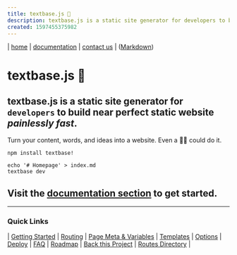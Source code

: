 ```yaml
---
title: textbase.js 🧬
description: textbase.js is a static site generator for developers to build near perfect static website painlessly fast.
created: 1597455375982
---
```


| [home](/) | [documentation](/docs/) | [contact us](/contact) |  ([Markdown](/docs/markdown))

# textbase.js 🧬

## textbase.js is a static site generator for `developers` to build near perfect static website _painlessly fast_.

Turn your content, words, and ideas into a website. Even a 👶🏼 could do it.

```
npm install textbase!
```

```
echo '# Homepage' > index.md
textbase dev
```

## Visit the [documentation section](/docs) to get started.

<hr>

### Quick Links

| [Getting Started](/docs/start) | [Routing](/docs/routing) | [Page Meta & Variables](/docs/meta) | [Templates](/docs/templates) | [Options](/docs/options) | [Deploy](/docs/deploy) | [FAQ](/docs/faq) | [Roadmap](/docs/roadmap) | [Back this Project](/back) | [Routes Directory](/_routes.html) |

<!-- - [Getting Started](/docs/start)
- [Routing](/docs/routing)
- [Page Meta & Variables](/docs/meta)
- [Templates](/docs/templates)
- [Options](/docs/options)
- [Deploy](/docs/deploy)
- [FAQ](/docs/faq)
- [Roadmap](/docs/roadmap)
- [Back this Project](/back)
- [Routes Directory](/_routes.html) -->